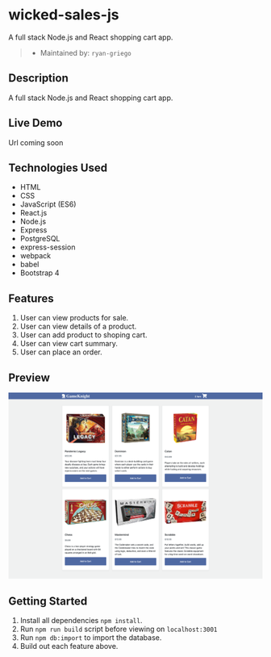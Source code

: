 # wicked-sales-js
A full stack Node.js and React shopping cart app.
> - Maintained by: `ryan-griego`




## Description
A full stack Node.js and React shopping cart app.

## Live Demo
Url coming soon

## Technologies Used
  - HTML
  - CSS
  - JavaScript (ES6)
  - React.js
  - Node.js
  - Express
  - PostgreSQL
  - express-session
  - webpack
  - babel
  - Bootstrap 4

  ## Features
 1. User can view products for sale.
 1. User can view details of a product.
 1. User can add product to shoping cart.
 1. User can view cart summary.
 1. User can place an order.

 ## Preview
 <img src="server/public/images/GameKnight.png">

## Getting Started
1. Install all dependencies `npm install`.
1. Run `npm run build` script before viewing on `localhost:3001`
1. Run `npm db:import` to import the database.
1. Build out each feature above.
